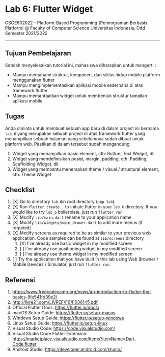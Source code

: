 # Lab 6: Flutter Widget

CSGE602022 - Platform-Based Programming (Pemrograman Berbasis Platform) @
Faculty of Computer Science Universitas Indonesia, Odd Semester 2021/2022

---

## Tujuan Pembelajaran

Setelah menyelesaikan tutorial ini, mahasiswa diharapkan untuk mengerti :

- Mampu memahami struktur, komponen, dan siklus hidup mobile platform menggunakan flutter
- Mampu mengimplementasikan aplikasi mobile sederhana di atas framework flutter 
- Mampu memanfaatkan widget untuk membentuk struktur tampilan aplikasi mobile

## Tugas

Anda diminta untuk membuat sebuah app baru di dalam project ini bernama `lab_6` yang merupakan sebuah project di atas framework flutter yang menampilkan sebuah halaman yang sebelumnya sudah dibuat untuk platform web. Pastikan di dalam tersebut sudah mengandung:

1. Widget yang menampilkan basic element, cth: Button, Text Widget, dll
2. Widget yang mendefinisikan posisi, margin, padding, cth: Padding, Scaffolding Widget, dll
3. Widget yang membantu menerapkan theme / visual / structural element, cth: Theme Widget

## Checklist

1. [X] Go to directory `lab_6`in root directory (`pbp-lab`).
2. [X] Run `flutter create .` to initiate flutter in your `lab_6` directory. If you would like to try `lab_6` boilerplate, just run `flutter run`.
3. [X] Modify `lib/main.dart` rename to your application name
4. [X] Modify `lib/widgets/main_drawer.dart` to add more menus (if required)
5. [X] Modify screens as required to be as similar to your previous web application. Code samples can be found at `lib/screens` directory
   1. [X] I've already use basic widget in my modified screen
   2. [ ] I've already use positioning widget in my modified screen
   3. [ ] I've already use theme widget in my modified screen
6. [ ] Try the application that you have built in this lab using Web Browser / Mobile Devices / Simulator, just run `flutter run`.

## Referensi

1. https://www.freecodecamp.org/news/an-introduction-to-flutter-the-basics-9fe541fd39e2/
2. http://livre21.com/LIVREF/F6/F006145.pdf
3. Official Flutter Docs: https://flutter.io/docs/
4. macOS Setup Guide: https://flutter.io/setup-macos
5. Windows Setup Guide: https://flutter.io/setup-windows
6. Linux Setup Guide: https://flutter.io/setup-linux
7. Visual Studio Code: https://code.visualstudio.com/
8. Visual Studio Code Flutter Extension: https://marketplace.visualstudio.com/items?itemName=Dart-Code.flutter
9. Android Studio: https://developer.android.com/studio/

